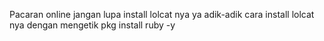 Pacaran online 
jangan lupa install lolcat nya ya adik-adik cara install lolcat nya dengan mengetik pkg install ruby -y
